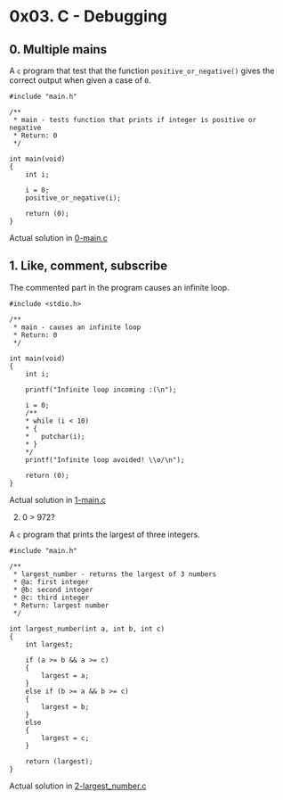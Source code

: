 # 0x03. C - Debugging

## 0. Multiple mains

A `c` program that test that the function `positive_or_negative()` gives the correct output when given a case of `0`.

```
#include "main.h"

/**
 * main - tests function that prints if integer is positive or negative
 * Return: 0
 */

int main(void)
{
	int i;

	i = 0;
	positive_or_negative(i);

	return (0);
}
```

Actual solution in [0-main.c](./0-main.c)

## 1. Like, comment, subscribe

The commented part in the program causes an infinite loop.

```
#include <stdio.h>

/**
 * main - causes an infinite loop
 * Return: 0
 */

int main(void)
{
	int i;

	printf("Infinite loop incoming :(\n");

	i = 0;
	/**
	* while (i < 10)
	* {
	*	putchar(i);
	* }
	*/
	printf("Infinite loop avoided! \\o/\n");

	return (0);
}
```

Actual solution in [1-main.c](./1-main.c)

2. 0 > 972?

A `c` program that prints the largest of three integers.

```
#include "main.h"

/**
 * largest_number - returns the largest of 3 numbers
 * @a: first integer
 * @b: second integer
 * @c: third integer
 * Return: largest number
 */

int largest_number(int a, int b, int c)
{
	int largest;

	if (a >= b && a >= c)
	{
		largest = a;
	}
	else if (b >= a && b >= c)
	{
		largest = b;
	}
	else
	{
		largest = c;
	}

	return (largest);
}
```

Actual solution in [2-largest_number.c](./2-largest_number.c)
